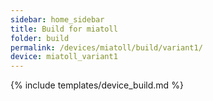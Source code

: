 ```yaml
---
sidebar: home_sidebar
title: Build for miatoll
folder: build
permalink: /devices/miatoll/build/variant1/
device: miatoll_variant1
---
```

{% include templates/device_build.md %}
